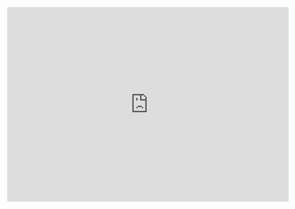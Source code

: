 <iframe width="650" height="450" src="https://embed.windy.com/embed2.html?lat=3.766&lon=29.559&zoom=8&level=surface&overlay=rain&menu=&message=&marker=&calendar=&pressure=&type=map&location=coordinates&detail=true&detailLat=3.793&detailLon=29.559&metricWind=default&metricTemp=default&radarRange=-1" frameborder="0"></iframe>
